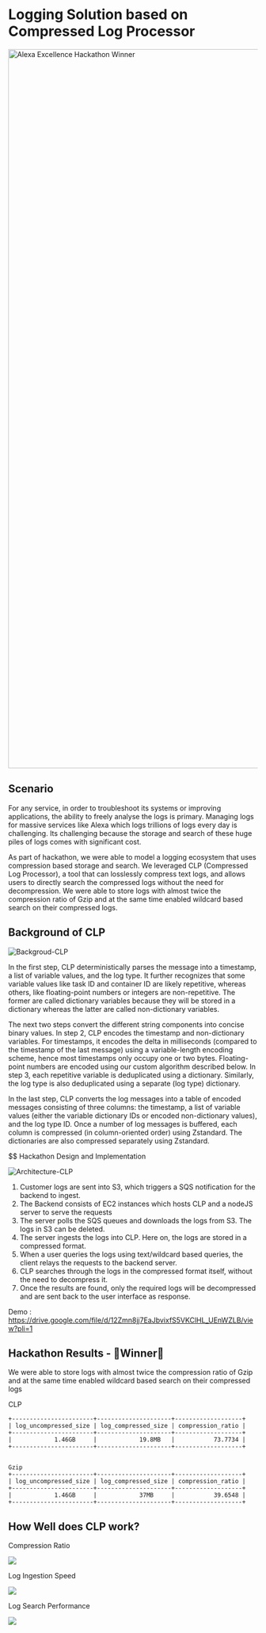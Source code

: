 # Logging Solution based on Compressed Log Processor

<img width="1452" alt="Alexa Excellence Hackathon Winner" src="https://github.com/i-am-darshil/Compressed-Storage-and-Search-Hackathon/assets/34602679/7ac2eb15-13bd-42b7-b6a9-267daa7d6619">

## Scenario
For any service, in order to troubleshoot its systems or improving applications, the ability to freely analyse the logs is primary. Managing logs for massive services like Alexa which logs trillions of logs every day is challenging. Its challenging because the storage and search of these huge piles of logs comes with significant cost.

As part of hackathon, we were able to model a logging ecosystem that uses compression based storage and search. We leveraged CLP (Compressed Log Processor), a tool that can losslessly compress text logs, and allows users to directly search the compressed logs without the need for decompression. We were able to store logs with almost twice the compression ratio of Gzip and at the same time enabled wildcard based search on their compressed logs.

## Background of CLP

![Backgroud-CLP](https://github.com/i-am-darshil/Compressed-Storage-and-Search-Hackathon/assets/34602679/760e7a4f-9e9b-484f-9a12-0769c2324737)

In the first step, CLP deterministically parses the message into a timestamp, a list of variable values, and the log type. It further recognizes that some variable values like task ID and container ID are likely repetitive, whereas others, like floating-point numbers or integers are non-repetitive. The former are called dictionary variables because they will be stored in a dictionary whereas the latter are called non-dictionary variables.

The next two steps convert the different string components into concise binary values. In step 2, CLP encodes the timestamp and non-dictionary variables. For timestamps, it encodes the delta in milliseconds (compared to the timestamp of the last message) using a variable-length encoding scheme, hence most timestamps only occupy one or two bytes. Floating-point numbers are encoded using our custom algorithm described below. In step 3, each repetitive variable is deduplicated using a dictionary. Similarly, the log type is also deduplicated using a separate (log type) dictionary.

In the last step, CLP converts the log messages into a table of encoded messages consisting of three columns: the timestamp, a list of variable values (either the variable dictionary IDs or encoded non-dictionary values), and the log type ID. Once a number of log messages is buffered, each column is compressed (in column-oriented order) using Zstandard. The dictionaries are also compressed separately using Zstandard.

$$ Hackathon Design and Implementation

![Architecture-CLP](https://github.com/i-am-darshil/Compressed-Storage-and-Search-Hackathon/assets/34602679/5a6dc8a5-655d-40e2-9786-8d02c3d9450e)

1. Customer logs are sent into S3, which triggers a SQS notification for the backend to ingest.
2. The Backend consists of EC2 instances which hosts CLP and a nodeJS server to serve the requests
3. The server polls the SQS queues and downloads the logs from S3. The logs in S3 can be deleted.
4. The server ingests the logs into CLP. Here on, the logs are stored in a compressed format.
5. When a user queries the logs using text/wildcard based queries, the client relays the requests to the backend server.
6. CLP searches through the logs in the compressed format itself, without the need to decompress it.
7. Once the results are found, only the required logs will be decompressed and are sent back to the user interface as response.
   
Demo : https://drive.google.com/file/d/12Zmn8jj7EaJbvixfS5VKClHL_UEnWZLB/view?pli=1

## Hackathon Results - 🌟Winner🌟
We were able to store logs with almost twice the compression ratio of Gzip and at the same time enabled wildcard based search on their compressed logs

CLP
```
+-----------------------+---------------------+-------------------+
| log_uncompressed_size | log_compressed_size | compression_ratio |
+-----------------------+---------------------+-------------------+
|            1.46GB     |            19.8MB   |           73.7734 |
+-----------------------+---------------------+-------------------+
      
        
Gzip
+-----------------------+---------------------+-------------------+
| log_uncompressed_size | log_compressed_size | compression_ratio |
+-----------------------+---------------------+-------------------+
|            1.46GB     |            37MB     |           39.6548 |
+-----------------------+---------------------+-------------------+
```

## How Well does CLP work?

Compression Ratio

![](https://miro.medium.com/v2/resize:fit:834/0*iE-5v45WAxLXdf4e)

Log Ingestion Speed

![](https://miro.medium.com/v2/resize:fit:1400/0*UGifH9gmuMe7I7Iy)

Log Search Performance

![](https://miro.medium.com/v2/resize:fit:1400/0*_K3PFbvhyzf0ifvS)


